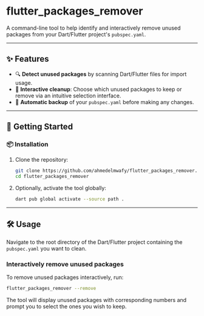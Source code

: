 # flutter_packages_remover

A command-line tool to help identify and interactively remove unused packages from your Dart/Flutter project's `pubspec.yaml`.

---

## ✨ Features

- 🔍 **Detect unused packages** by scanning Dart/Flutter files for import usage.
- 🧹 **Interactive cleanup**: Choose which unused packages to keep or remove via an intuitive selection interface.
- 💾 **Automatic backup** of your `pubspec.yaml` before making any changes.

---

## 🚀 Getting Started

### 📦 Installation

1. Clone the repository:

    ```bash
    git clone https://github.com/ahmedelmwafy/flutter_packages_remover.git
    cd flutter_packages_remover
    ```

2. Optionally, activate the tool globally:

    ```bash
    dart pub global activate --source path .
    ```

---

## 🛠 Usage

Navigate to the root directory of the Dart/Flutter project containing the `pubspec.yaml` you want to clean.


### Interactively remove unused packages

To remove unused packages interactively, run:

```bash
flutter_packages_remover --remove
```

The tool will display unused packages with corresponding numbers and prompt you to select the ones you wish to keep.
